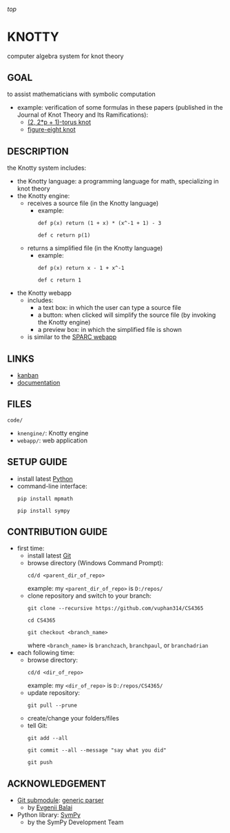 <h6>top

# KNOTTY
computer algebra system for knot theory

## GOAL
to assist mathematicians with symbolic computation
- example: verification of some formulas in these papers
	(published in the Journal of Knot Theory and Its Ramifications):
	- [(2, 2*p + 1)-torus knot][paperTorus]
	- [figure-eight knot][paperFigure8]

## DESCRIPTION
the Knotty system includes:
- the Knotty language: a programming language for math,
	specializing in knot theory
- the Knotty engine:
	- receives a source file (in the Knotty language)
		-	example:
			```
			def p(x) return (1 + x) * (x^-1 + 1) - 3

			def c return p(1)

			```
	- returns a simplified file (in the Knotty language)
		-	example:
			```
			def p(x) return x - 1 + x^-1

			def c return 1

			```
- the Knotty webapp
	-	includes:
		- a text box: in which the user can type a source file
		- a button: when clicked will simplify the source file
			(by invoking the Knotty engine)
		- a preview box: in which the simplified file is shown
	-	is similar to the [SPARC webapp][sparcWeb]

## LINKS
- [kanban][trello]
- [documentation][onedrive]

## FILES
`code/`
-	`knengine/`: Knotty engine
- `webapp/`: web application

## SETUP GUIDE
- install latest [Python][pythonDownload]
- command-line interface:
	```
	pip install mpmath

	pip install sympy

	```

## CONTRIBUTION GUIDE
- first time:
	- install latest [Git][gitDownload]
	- browse directory (Windows Command Prompt):
		```
		cd/d <parent_dir_of_repo>

		```
		example: my `<parent_dir_of_repo>` is `D:/repos/`
	- clone repository and switch to your branch:
		```
		git clone --recursive https://github.com/vuphan314/CS4365

		cd CS4365

		git checkout <branch_name>

		```
		where `<branch_name>` is `branchzach`, `branchpaul`, or `branchadrian`
- each following time:
	-	browse directory:
		```
		cd/d <dir_of_repo>

		```
		example: my `<dir_of_repo>` is `D:/repos/CS4365/`
	- update repository:
		```
		git pull --prune

		```
	- create/change your folders/files
	- tell Git:
		```
		git add --all

		git commit --all --message "say what you did"

		git push

		```

## ACKNOWLEDGEMENT
- [Git submodule][gitmodules]: [generic parser][genparserSpec]
	-	by [Evgenii Balai][evgeniiGithub]
- Python library: [SymPy][sympyHome]
	- by the SymPy Development Team

[paperTorus]:
http://www.math.ttu.edu/~rgelca/gs6.pdf
[paperFigure8]:
http://www.math.ttu.edu/~rgelca/jr5.pdf

[sparcWeb]:
http://ec2-52-25-88-7.us-west-2.compute.amazonaws.com/

[trello]:
https://trello.com/b/tCAfkInX
[onedrive]:
https://1drv.ms/f/s!Asl14HFRStFKgZlSAvo01o3toU9ISg

[pythonDownload]:
https://www.python.org/downloads/

[gitDownload]:
https://git-scm.com/downloads

[gitmodules]:
https://github.com/vuphan314/CS4365/blob/master/.gitmodules
[genparserSpec]:
https://github.com/iensen/genparser/blob/master/docs/main/astgen.pdf
[evgeniiGithub]:
https://github.com/iensen

[sympyHome]:
http://www.sympy.org/en/index.html
